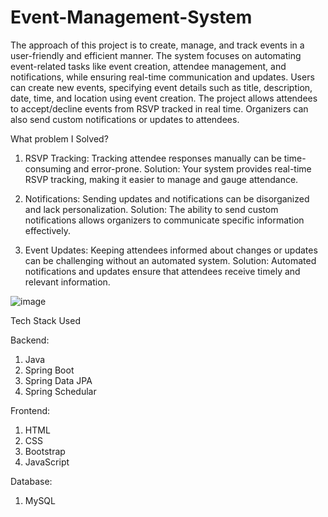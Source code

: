 # Event-Management-System

The approach of this project is to create, manage, and track events in a user-friendly and efficient manner. The system focuses on automating event-related tasks like event creation, attendee management, and notifications, while ensuring real-time communication and updates. Users can create new events, specifying event details such as title, description, date, time, and location using event creation. The project allows attendees to accept/decline events from RSVP tracked in real time. Organizers can also send custom notifications or updates to attendees.

What problem I Solved?
1. RSVP Tracking: Tracking attendee responses manually can be time-consuming and error-prone.
Solution: Your system provides real-time RSVP tracking, making it easier to manage and gauge attendance.

2. Notifications: Sending updates and notifications can be disorganized and lack personalization.
Solution: The ability to send custom notifications allows organizers to communicate specific information effectively.

3. Event Updates: Keeping attendees informed about changes or updates can be challenging without an automated system.
Solution: Automated notifications and updates ensure that attendees receive timely and relevant information.

![image](https://github.com/user-attachments/assets/7fecf960-1999-4138-a16b-83cb4b6e20ec)

Tech Stack Used

Backend:
1. Java 
2. Spring Boot
3. Spring Data JPA
4. Spring Schedular

Frontend:
1. HTML
2. CSS
3. Bootstrap
4. JavaScript

Database:
1. MySQL
